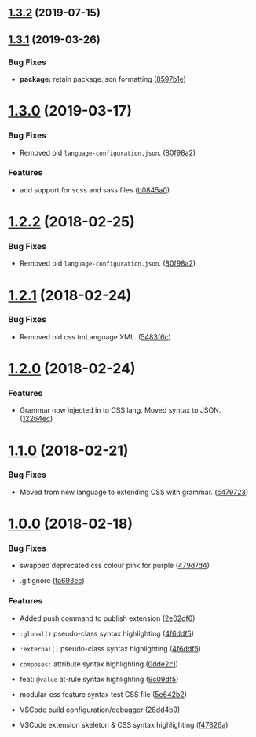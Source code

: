 ## [1.3.2](https://github.com/AndrewLeedham/vscode-modular-css/compare/v1.3.1...v1.3.2) (2019-07-15)

## [1.3.1](https://github.com/AndrewLeedham/vscode-modular-css/compare/v1.3.0...v1.3.1) (2019-03-26)


### Bug Fixes

* **package:** retain package.json formatting ([8597b1e](https://github.com/AndrewLeedham/vscode-modular-css/commit/8597b1e))

# [1.3.0](https://github.com/AndrewLeedham/vscode-modular-css/compare/v1.2.2...v1.3.0) (2019-03-17)


### Bug Fixes

* Removed old `language-configuration.json`. ([80f98a2](https://github.com/AndrewLeedham/vscode-modular-css/commit/80f98a2))


### Features

* add support for scss and sass files ([b0845a0](https://github.com/AndrewLeedham/vscode-modular-css/commit/b0845a0))


# [1.2.2](https://github.com/AndrewLeedham/vscode-modular-css/compare/v1.2.1...v1.2.2) (2018-02-25)


### Bug Fixes

* Removed old `language-configuration.json`. ([80f98a2](https://github.com/AndrewLeedham/vscode-modular-css/commit/80f98a2))


# [1.2.1](https://github.com/AndrewLeedham/vscode-modular-css/compare/v1.2.1...v1.2.1) (2018-02-24)


### Bug Fixes

* Removed old css.tmLanguage XML. ([5483f6c](https://github.com/AndrewLeedham/vscode-modular-css/commit/5483f6c))


# [1.2.0](https://github.com/AndrewLeedham/vscode-modular-css/compare/v1.2.1...v1.2.0) (2018-02-24)


### Features

* Grammar now injected in to CSS lang. Moved syntax to JSON. ([12264ec](https://github.com/AndrewLeedham/vscode-modular-css/commit/12264ec))


# [1.1.0](https://github.com/AndrewLeedham/vscode-modular-css/compare/v1.2.1...v1.1.0) (2018-02-21)


### Bug Fixes

* Moved from new language to extending CSS with grammar. ([c479723](https://github.com/AndrewLeedham/vscode-modular-css/commit/c479723))


# [1.0.0](https://github.com/AndrewLeedham/vscode-modular-css/commit/22af637) (2018-02-18)


### Bug Fixes

* swapped deprecated css colour pink for purple ([479d7d4](https://github.com/AndrewLeedham/vscode-modular-css/commit/479d7d4))

* .gitignore ([fa693ec](https://github.com/AndrewLeedham/vscode-modular-css/commit/fa693ec))

### Features

* Added push command to publish extension ([2e62df6](https://github.com/AndrewLeedham/vscode-modular-css/commit/2e62df6))

* `:global()` pseudo-class syntax highlighting ([4f6ddf5](https://github.com/AndrewLeedham/vscode-modular-css/commit/4f6ddf5))

* `:external()` pseudo-class syntax highlighting ([4f6ddf5](https://github.com/AndrewLeedham/vscode-modular-css/commit/4f6ddf5))

* `composes:` attribute syntax highlighting ([0dde2c1](https://github.com/AndrewLeedham/vscode-modular-css/commit/0dde2c1))

* feat: `@value` at-rule syntax highlighting ([9c09df5](https://github.com/AndrewLeedham/vscode-modular-css/commit/9c09df5))

* modular-css feature syntax test CSS file ([5e642b2](https://github.com/AndrewLeedham/vscode-modular-css/commit/5e642b2))

* VSCode build configuration/debugger ([28dd4b9](https://github.com/AndrewLeedham/vscode-modular-css/commit/28dd4b9))

* VSCode extension skeleton & CSS syntax highlighting ([f47826a](https://github.com/AndrewLeedham/vscode-modular-css/commit/f47826a))
